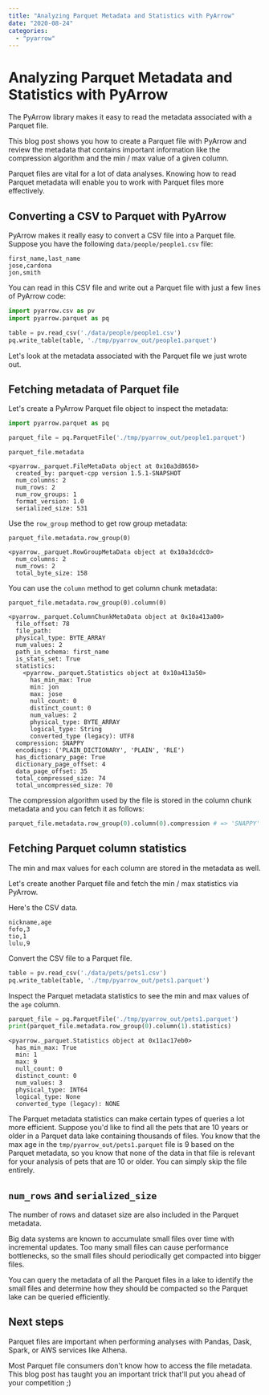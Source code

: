```yaml
---
title: "Analyzing Parquet Metadata and Statistics with PyArrow"
date: "2020-08-24"
categories: 
  - "pyarrow"
---
```


# Analyzing Parquet Metadata and Statistics with PyArrow

The PyArrow library makes it easy to read the metadata associated with a Parquet file.

This blog post shows you how to create a Parquet file with PyArrow and review the metadata that contains important information like the compression algorithm and the min / max value of a given column.

Parquet files are vital for a lot of data analyses. Knowing how to read Parquet metadata will enable you to work with Parquet files more effectively.

## Converting a CSV to Parquet with PyArrow

PyArrow makes it really easy to convert a CSV file into a Parquet file. Suppose you have the following `data/people/people1.csv` file:

```
first_name,last_name
jose,cardona
jon,smith
```

You can read in this CSV file and write out a Parquet file with just a few lines of PyArrow code:

```python
import pyarrow.csv as pv
import pyarrow.parquet as pq

table = pv.read_csv('./data/people/people1.csv')
pq.write_table(table, './tmp/pyarrow_out/people1.parquet')
```

Let's look at the metadata associated with the Parquet file we just wrote out.

## Fetching metadata of Parquet file

Let's create a PyArrow Parquet file object to inspect the metadata:

```python
import pyarrow.parquet as pq

parquet_file = pq.ParquetFile('./tmp/pyarrow_out/people1.parquet')
```

```
parquet_file.metadata

<pyarrow._parquet.FileMetaData object at 0x10a3d8650>
  created_by: parquet-cpp version 1.5.1-SNAPSHOT
  num_columns: 2
  num_rows: 2
  num_row_groups: 1
  format_version: 1.0
  serialized_size: 531
```

Use the `row_group` method to get row group metadata:

```
parquet_file.metadata.row_group(0)

<pyarrow._parquet.RowGroupMetaData object at 0x10a3dcdc0>
  num_columns: 2
  num_rows: 2
  total_byte_size: 158
```

You can use the `column` method to get column chunk metadata:

```
parquet_file.metadata.row_group(0).column(0)

<pyarrow._parquet.ColumnChunkMetaData object at 0x10a413a00>
  file_offset: 78
  file_path:
  physical_type: BYTE_ARRAY
  num_values: 2
  path_in_schema: first_name
  is_stats_set: True
  statistics:
    <pyarrow._parquet.Statistics object at 0x10a413a50>
      has_min_max: True
      min: jon
      max: jose
      null_count: 0
      distinct_count: 0
      num_values: 2
      physical_type: BYTE_ARRAY
      logical_type: String
      converted_type (legacy): UTF8
  compression: SNAPPY
  encodings: ('PLAIN_DICTIONARY', 'PLAIN', 'RLE')
  has_dictionary_page: True
  dictionary_page_offset: 4
  data_page_offset: 35
  total_compressed_size: 74
  total_uncompressed_size: 70
```

The compression algorithm used by the file is stored in the column chunk metadata and you can fetch it as follows:

```python
parquet_file.metadata.row_group(0).column(0).compression # => 'SNAPPY'
```

## Fetching Parquet column statistics

The min and max values for each column are stored in the metadata as well.

Let's create another Parquet file and fetch the min / max statistics via PyArrow.

Here's the CSV data.

```
nickname,age
fofo,3
tio,1
lulu,9
```

Convert the CSV file to a Parquet file.

```python
table = pv.read_csv('./data/pets/pets1.csv')
pq.write_table(table, './tmp/pyarrow_out/pets1.parquet')
```

Inspect the Parquet metadata statistics to see the min and max values of the `age` column.

```python
parquet_file = pq.ParquetFile('./tmp/pyarrow_out/pets1.parquet')
print(parquet_file.metadata.row_group(0).column(1).statistics)
```

```
<pyarrow._parquet.Statistics object at 0x11ac17eb0>
  has_min_max: True
  min: 1
  max: 9
  null_count: 0
  distinct_count: 0
  num_values: 3
  physical_type: INT64
  logical_type: None
  converted_type (legacy): NONE
```

The Parquet metadata statistics can make certain types of queries a lot more efficient. Suppose you'd like to find all the pets that are 10 years or older in a Parquet data lake containing thousands of files. You know that the max age in the `tmp/pyarrow_out/pets1.parquet` file is 9 based on the Parquet metadata, so you know that none of the data in that file is relevant for your analysis of pets that are 10 or older. You can simply skip the file entirely.

## `num_rows` and `serialized_size`

The number of rows and dataset size are also included in the Parquet metadata.

Big data systems are known to accumulate small files over time with incremental updates. Too many small files can cause performance bottlenecks, so the small files should periodically get compacted into bigger files.

You can query the metadata of all the Parquet files in a lake to identify the small files and determine how they should be compacted so the Parquet lake can be queried efficiently.

## Next steps

Parquet files are important when performing analyses with Pandas, Dask, Spark, or AWS services like Athena.

Most Parquet file consumers don't know how to access the file metadata. This blog post has taught you an important trick that'll put you ahead of your competition ;)
